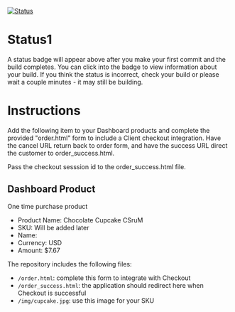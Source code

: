[![Status](https://img.shields.io/badge/status-BUILDING%20COMMIT:%2029a7158151341b7fbd37a07a5a27e03122577b9b-yellow.svg)](https://github.com/crowdbotics-challenges/bakery_scaffold_UvKsaGk4TnQAPmb4/commit/29a7158151341b7fbd37a07a5a27e03122577b9b)


# Status1

A status badge will appear above after you make your first commit and the build completes. You can click into the badge to view information about your build. If you think the status is incorrect, check your build or please wait a couple minutes - it may still be building.

# Instructions

Add the following item to your Dashboard products and complete the provided "order.html" form to include a Client checkout integration. Have the cancel URL return back to order form, and have the success URL direct the customer to order_success.html.

Pass the checkout sesssion id to the order_success.html file.

## Dashboard Product
One time purchase product
* Product Name: Chocolate Cupcake CSruM
* SKU: Will be added later
* Name: 
* Currency: USD
* Amount: $7.67

The repository includes the following files:
* `/order.html`: complete this form to integrate with Checkout
* `/order_success.html`: the application should redirect here when Checkout is successful
* `/img/cupcake.jpg`: use this image for your SKU
